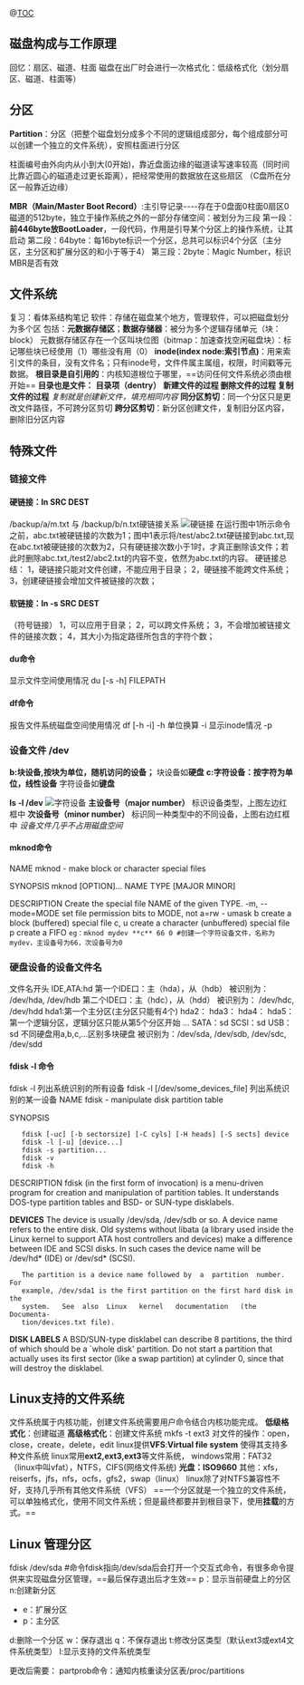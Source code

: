 ﻿@[TOC](磁盘及文件系统管理详解之一)
## 磁盘构成与工作原理
回忆：扇区、磁道、柱面
磁盘在出厂时会进行一次格式化：低级格式化（划分扇区、磁道、柱面等）
## 分区
**Partition**：分区（把整个磁盘划分成多个不同的逻辑组成部分，每个组成部分可以创建一个独立的文件系统），安照柱面进行分区

柱面编号由外向内从小到大(0开始)，靠近盘面边缘的磁道读写速率较高（同时间比靠近圆心的磁道走过更长距离），把经常使用的数据放在这些扇区
（C盘所在分区一般靠近边缘）

**MBR（Main/Master Boot Record）**:主引导记录----存在于0盘面0柱面0扇区0磁道的512byte，独立于操作系统之外的一部分存储空间：被划分为三段
第一段：**前446byte放BootLoader**，一段代码，作用是引导某个分区上的操作系统，让其启动
第二段：64byte：每16byte标识一个分区，总共可以标识4个分区（主分区，主分区和扩展分区的和小于等于4）
第三段：2byte：Magic Number，标识MBR是否有效

## 文件系统
复习：看体系结构笔记
软件：存储在磁盘某个地方，管理软件，可以把磁盘划分为多个区
包括：**元数据存储区**；**数据存储器**：被分为多个逻辑存储单元（块：block）
元数据存储区存在一个区叫块位图（bitmap：加速查找空闲磁盘块）：标记哪些块已经使用（1）哪些没有用（0）
**inode(index node:索引节点)**：用来索引文件的条目，没有文件名；只有inode号，文件件属主属组，权限，时间戳等元数据。
**根目录是自引用的**：内核知道根位于哪里，==访问任何文件系统必须由根开始==
**目录也是文件：**
**目录项（dentry）**
**新建文件的过程
删除文件的过程
复制文件的过程**
*复制就是创建新文件，填充相同内容*
**同分区剪切**：同一个分区只是更改文件路径，不可跨分区剪切
**跨分区剪切**：新分区创建文件，复制旧分区内容，删除旧分区内容

## 特殊文件

### 链接文件

#### 硬链接：ln  SRC DEST 
/backup/a/m.txt  与  /backup/b/n.txt硬链接关系
![硬链接](https://img-blog.csdnimg.cn/20190401214648267.png?x-oss-process=image/watermark,type_ZmFuZ3poZW5naGVpdGk,shadow_10,text_aHR0cHM6Ly9ibG9nLmNzZG4ubmV0L1lvdU9vcHM=,size_16,color_FFFFFF,t_70)
在运行图中1所示命令之前，abc.txt被硬链接的次数为1；图中1表示将/test/abc2.txt硬链接到abc.txt,现在abc.txt被硬链接的次数为2，只有硬链接次数小于1时，才真正删除该文件；若此时删除abc.txt,/test2/abc2.txt的内容不变，依然为abc.txt的内容。
硬链接总结：
1，硬链接只能对文件创建，不能应用于目录；
2，硬链接不能跨文件系统；
3，创建硬链接会增加文件被链接的次数；


#### 软链接：ln -s SRC DEST
（符号链接）
1，可以应用于目录；
2，可以跨文件系统；
3，不会增加被链接文件的链接次数；
4，其大小为指定路径所包含的字符个数；

#### du命令
显示文件空间使用情况
du [-s -h] FILEPATH

#### df命令
报告文件系统磁盘空间使用情况
df [-h -i] 
-h 单位换算
-i 显示inode情况
-p 

###  设备文件 /dev
**b:块设备,按块为单位，随机访问的设备；**
块设备如**硬盘**
**c:字符设备：按字符为单位，线性设备**
字符设备如**键盘**

**ls -l /dev**
![字符设备](https://img-blog.csdnimg.cn/20190401221253504.png?x-oss-process=image/watermark,type_ZmFuZ3poZW5naGVpdGk,shadow_10,text_aHR0cHM6Ly9ibG9nLmNzZG4ubmV0L1lvdU9vcHM=,size_16,color_FFFFFF,t_70)
**主设备号（major number）**
标识设备类型，上图左边红框中
**次设备号（minor number）**
标识同一种类型中的不同设备，上图右边红框中
*设备文件几乎不占用磁盘空间*

#### mknod命令
NAME
       mknod - make block or character special files

SYNOPSIS
       mknod [OPTION]... NAME TYPE [MAJOR MINOR]

DESCRIPTION
       Create the special file NAME of the given TYPE.
 -m, --mode=MODE
              set file permission bits to MODE, not a=rw - umask
 b      create a block (buffered) special file
 c, u   create a character (unbuffered) special file
 p      create a FIFO
 `eg：mknod mydev **c** 66 0
  #创建一个字符设备文件，名称为mydev，主设备号为66，次设备号为0`
 
### 硬盘设备的设备文件名
 文件名开头
 IDE,ATA:hd
 第一个IDE口：主（hda），从（hdb）
被识别为： /dev/hda, /dev/hdb
 第二个IDE口：主（hdc），从（hdd）
被识别为： /dev/hdc, /dev/hdd
hda1:第一个主分区(主分区只能有4个)
hda2：
hda3：
hda4：
hda5：第一个逻辑分区，逻辑分区只能从第5个分区开始
...
 SATA：sd
 SCSI：sd
 USB：sd
 不同硬盘用a,b,c,...区别多块硬盘
 被识别为：/dev/sda, /dev/sdb, /dev/sdc, /dev/sdd

#### fdisk -l 命令
 fdisk -l 列出系统识别的所有设备
 fdisk -l [/dev/some_devices_file] 列出系统识别的某一设备
NAME
       fdisk - manipulate disk partition table

SYNOPSIS
      
       fdisk [-uc] [-b sectorsize] [-C cyls] [-H heads] [-S sects] device
       fdisk -l [-u] [device...]
       fdisk -s partition...
       fdisk -v
       fdisk -h

DESCRIPTION
       fdisk  (in  the  first form of invocation) is a menu-driven program for
       creation and manipulation of partition tables.  It understands DOS-type partition tables and BSD- or SUN-type disklabels.

**DEVICES**
       The device is usually /dev/sda, /dev/sdb or so.  A device  name refers
       to  the entire disk.  Old systems without libata (a library used inside
       the Linux kernel to support ATA host controllers and  devices)  make a difference  between  IDE and SCSI disks.  In such cases the device name will be /dev/hd* (IDE) or /dev/sd* (SCSI).

       The partition is a device name followed by  a  partition  number.   For
       example, /dev/sda1 is the first partition on the first hard disk in the
       system.   See  also  Linux   kernel   documentation   (the   Documenta‐
       tion/devices.txt file).
**DISK LABELS**
       A  BSD/SUN-type disklabel can describe 8 partitions, the third of which should be a `whole disk' partition.  Do  not  start  a  partition  that actually  uses  its first sector (like a swap partition) at cylinder 0,
since that will destroy the disklabel.

## Linux支持的文件系统
文件系统属于内核功能，创建文件系统需要用户命令结合内核功能完成。
**低级格式化**：创建磁道
**高级格式化**：创建文件系统  mkfs -t ext3
对文件的操作：open，close，create，delete，edit
linux提供**VFS**:**Virtual file system**  使得其支持多种文件系统
linux常用**ext2,ext3,ext3**等文件系统，
windows常用：FAT32（linux中叫vfat），NTFS，CIFS(网络文件系统)
**光盘：ISO9660**
其他：xfs，reiserfs，jfs，nfs，ocfs，gfs2，swap（linux）
linux除了对NTFS兼容性不好，支持几乎所有其他文件系统（VFS）
==一个分区就是一个独立的文件系统，可以单独格式化，使用不同文件系统；但是最终都要并到根目录下，使用**挂载**的方式。==

## Linux 管理分区
fdisk /dev/sda   #命令fdisk指向/dev/sda后会打开一个交互式命令，有很多命令提供来实现磁盘分区管理，==最后保存退出后才生效==
p：显示当前硬盘上的分区
n:创建新分区
- e：扩展分区
- p：主分区

d:删除一个分区
w：保存退出
q：不保存退出
t:修改分区类型（默认ext3或ext4文件系统类型）
l:显示支持的文件系统类型

更改后需要：
partprob命令：通知内核重读分区表/proc/partitions





